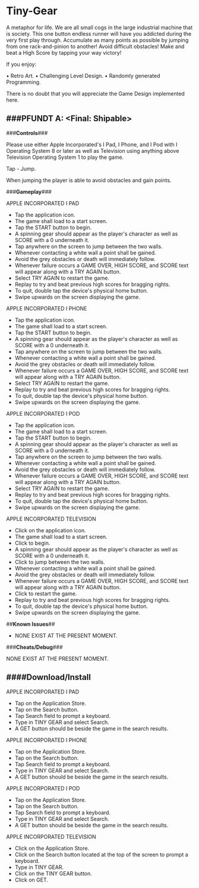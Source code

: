 # Tiny-Gear
A metaphor for life. We are all small cogs in the large industrial machine that is society. This one button endless runner will have you addicted during the very first play through.  Accumulate as many points as possible by jumping from one rack-and-pinion to another! Avoid difficult obstacles! Make and beat a High Score by tapping your way victory!

If you enjoy: 

• Retro Art.
• Challenging Level Design.
• Randomly generated Programming.

There is no doubt that you will appreciate the Game Design implemented here.

###**PFUNDT A<Final>: <Final: Shipable>**
----------

###**Controls**###

Please use either Apple Incorporated's I Pad, I Phone, and I Pod with I Operating System 8 or later as well as Television using anything above Television Operating System 1 to play the game.

Tap	- Jump.

When jumping the player is able to avoid obstacles and gain points.

###**Gameplay**###

APPLE INCORPORATED I PAD
- Tap the application icon.
- The game shall load to a start screen.
- Tap the START button to begin.
- A spinning gear should appear as the player's character as well as SCORE with a 0 underneath it.
- Tap anywhere on the screen to jump between the two walls.
- Whenever contacting a white wall a point shall be gained.
- Avoid the grey obstacles or death will immediately follow.
- Whenever failure occurs a GAME OVER, HIGH SCORE, and SCORE text will appear along with a TRY AGAIN button.
- Select TRY AGAIN to restart the game.
- Replay to try and beat previous high scores for bragging rights.
- To quit, double tap the device's physical home button.
- Swipe upwards on the screen displaying the game.

APPLE INCORPORATED I PHONE
- Tap the application icon.
- The game shall load to a start screen.
- Tap the START button to begin.
- A spinning gear should appear as the player's character as well as SCORE with a 0 underneath it.
- Tap anywhere on the screen to jump between the two walls.
- Whenever contacting a white wall a point shall be gained.
- Avoid the grey obstacles or death will immediately follow.
- Whenever failure occurs a GAME OVER, HIGH SCORE, and SCORE text will appear along with a TRY AGAIN button.
- Select TRY AGAIN to restart the game.
- Replay to try and beat previous high scores for bragging rights.
- To quit, double tap the device's physical home button.
- Swipe upwards on the screen displaying the game.

APPLE INCORPORATED I POD
- Tap the application icon.
- The game shall load to a start screen.
- Tap the START button to begin.
- A spinning gear should appear as the player's character as well as SCORE with a 0 underneath it.
- Tap anywhere on the screen to jump between the two walls.
- Whenever contacting a white wall a point shall be gained.
- Avoid the grey obstacles or death will immediately follow.
- Whenever failure occurs a GAME OVER, HIGH SCORE, and SCORE text will appear along with a TRY AGAIN button.
- Select TRY AGAIN to restart the game.
- Replay to try and beat previous high scores for bragging rights.
- To quit, double tap the device's physical home button.
- Swipe upwards on the screen displaying the game.

APPLE INCORPORATED TELEVISION
- Click on the application icon.
- The game shall load to a start screen.
- Click to begin.
- A spinning gear should appear as the player's character as well as SCORE with a 0 underneath it.
- Click to jump between the two walls.
- Whenever contacting a white wall a point shall be gained.
- Avoid the grey obstacles or death will immediately follow.
- Whenever failure occurs a GAME OVER, HIGH SCORE, and SCORE text will appear along with a TRY AGAIN button.
- Click to restart the game.
- Replay to try and beat previous high scores for bragging rights.
- To quit, double tap the device's physical home button.
- Swipe upwards on the screen displaying the game.

##**Known Issues**##

- NONE EXIST AT THE PRESENT MOMENT.

###**Cheats/Debug**###

NONE EXIST AT THE PRESENT MOMENT.

####**Download/Install**
---------

APPLE INCORPORATED I PAD
- Tap on the Application Store.
- Tap on the Search button.
- Tap Search field to prompt a keyboard.
- Type in TINY GEAR and select Search.
- A GET button should be beside the game in the search results.

APPLE INCORPORATED I PHONE
- Tap on the Application Store.
- Tap on the Search button.
- Tap Search field to prompt a keyboard.
- Type in TINY GEAR and select Search.
- A GET button should be beside the game in the search results.

APPLE INCORPORATED I POD
- Tap on the Application Store.
- Tap on the Search button.
- Tap Search field to prompt a keyboard.
- Type in TINY GEAR and select Search.
- A GET button should be beside the game in the search results.

APPLE INCORPORATED TELEVISION
- Click on the Application Store.
- Click on the Search button located at the top of the screen to prompt a keyboard.
- Type in TINY GEAR.
- Click on the TINY GEAR button.
- Click on GET.
